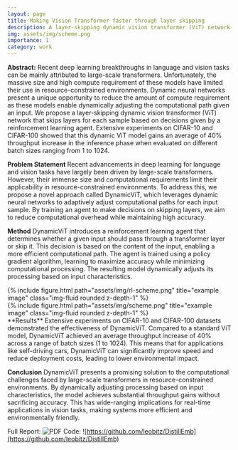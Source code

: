 ```yaml
---
layout: page
title: Making Vision Transformer faster through layer skipping
description: A layer-skipping dynamic vision transformer (ViT) network that skips layers for each sample based on decisions given by a reinforcement learning agent
img: assets/img/scheme.png
importance: 1
category: work
---
```


**Abstract:** Recent deep learning breakthroughs in language and vision tasks can be mainly attributed to large-scale transformers. Unfortunately, the massive size and high compute requirement of these models have limited their use in resource-constrained environments. Dynamic neural networks present a unique opportunity to reduce the amount of compute requirement as these models enable dynamically adjusting the computational path given an input. We propose a layer-skipping dynamic vision transformer (ViT) network that skips layers for each sample based on decisions given by a reinforcement learning agent. Extensive experiments on CIFAR-10 and CIFAR-100 showed that this dynamic ViT model gains an average of 40% throughput increase in the inference phase when evaluated on different batch sizes ranging from 1 to 1024.

**Problem Statement**
Recent advancements in deep learning for language and vision tasks have largely been driven by large-scale transformers. However, their immense size and computational requirements limit their applicability in resource-constrained environments. To address this, we propose a novel approach called DynamicViT, which leverages dynamic neural networks to adaptively adjust computational paths for each input sample. By training an agent to make decisions on skipping layers, we aim to reduce computational overhead while maintaining high accuracy.

**Method**
DynamicViT introduces a reinforcement learning agent that determines whether a given input should pass through a transformer layer or skip it. This decision is based on the content of the input, enabling a more efficient computational path. The agent is trained using a policy gradient algorithm, learning to maximize accuracy while minimizing computational processing. The resulting model dynamically adjusts its processing based on input characteristics.
<div class="row">
    <div class="col-sm mt-3 mt-md-0">
        {% include figure.html path="assets/img/rl-scheme.png" title="example image" class="img-fluid rounded z-depth-1" %}
    </div>
    <div class="col-sm mt-3 mt-md-0">
        {% include figure.html path="assets/img/scheme.png" title="example image" class="img-fluid rounded z-depth-1" %}
    </div>
</div>
**Results**
Extensive experiments on CIFAR-10 and CIFAR-100 datasets demonstrated the effectiveness of DynamicViT. Compared to a standard ViT model, DynamicViT achieved an average throughput increase of 40% across a range of batch sizes (1 to 1024). This means that for applications like self-driving cars, DynamicViT can significantly improve speed and reduce deployment costs, leading to lower environmental impact.

**Conclusion**
DynamicViT presents a promising solution to the computational challenges faced by large-scale transformers in resource-constrained environments. By dynamically adjusting processing based on input characteristics, the model achieves substantial throughput gains without sacrificing accuracy. This has wide-ranging implications for real-time applications in vision tasks, making systems more efficient and environmentally friendly.



Full Report: ![PDF](https://drive.google.com/file/d/1HURVjernhAookwLChTRO8-ZiClAwgfEN/view)
Code: ![https://github.com/leobitz/DistillEmb](https://github.com/leobitz/DistillEmb)